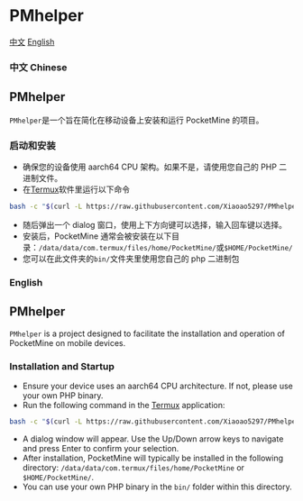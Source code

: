 # PMhelper
[中文](#chs) [English](#eng)
### 中文 Chinese
<a id="chs"></a>
## PMhelper
`PMhelper`是一个旨在简化在移动设备上安装和运行 PocketMine 的项目。

### 启动和安装
- 确保您的设备使用 aarch64 CPU 架构。如果不是，请使用您自己的 PHP 二进制文件。
- 在[Termux](https://github.com/termux/termux-app)软件里运行以下命令
```bash
bash -c "$(curl -L https://raw.githubusercontent.com/Xiaoao5297/PMhelper/refs/heads/main/PMhelper.sh)"
```
- 随后弹出一个 dialog 窗口，使用上下方向键可以选择，输入回车键以选择。
- 安装后，PocketMine 通常会被安装在以下目录：`/data/data/com.termux/files/home/PocketMine/`或`$HOME/PocketMine/`
- 您可以在此文件夹的`bin/`文件夹里使用您自己的 php 二进制包

### English
<a id="eng"></a>
## PMhelper

`PMhelper` is a project designed to facilitate the installation and operation of PocketMine on mobile devices.

### Installation and Startup

- Ensure your device uses an aarch64 CPU architecture. If not, please use your own PHP binary.
- Run the following command in the [Termux](https://github.com/termux/termux-app) application:
```bash
bash -c "$(curl -L https://raw.githubusercontent.com/Xiaoao5297/PMhelper/refs/heads/main/PMhelper.sh)"
```
- A dialog window will appear. Use the Up/Down arrow keys to navigate and press Enter to confirm your selection.
- After installation, PocketMine will typically be installed in the following directory: 
`/data/data/com.termux/files/home/PocketMine` or `$HOME/PocketMine/`.
- You can use your own PHP binary in the 
`bin/` folder within this directory.